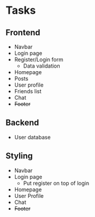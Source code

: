 # Tasks

## Frontend

- Navbar
- Login page 
- Register/Login form
  - Data validation
- Homepage
- Posts
- User profile
- Friends list
- Chat
- ~~Footer~~

## Backend

- User database

## Styling

- Navbar
- Login page
  - Put register on top of login
- Homepage
- User Profile
- Chat 
- ~~Footer~~